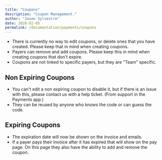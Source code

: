 ```yaml
---
title: "Coupons"
description: "Coupon Management."
author: "Jason Sylvestre"
date: 2020-02-05
permalink: /documentation/payments/coupons
---
```


- There is currently no way to edit coupons, or delete ones that you have created. Please keep that in mind when creating coupons.
- Payers can remove and add coupons. Please keep this in mind when creating coupons that don't expire.
- Coupons are not linked to specific payers, but they are "Team" specific.

## Non Expiring Coupons

- You can't edit a non expiring coupon to disable it, but if there is an issue with this, please contact us with a help ticket. (From support in the Payments app.)
- They can be reused by anyone who knows the code or can guess the code.

## Expiring Coupons

- The expiration date will now be shown on the invoice and emails.
- If a payer pays their invoice after it has expired that will show on the pay page. On this page they also have the ability to add and remove the coupon.
